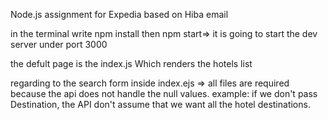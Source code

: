 Node.js assignment for Expedia based on Hiba email

in the terminal write npm install then npm start=> it is going to start the dev server under port 3000

the defult page is the index.js Which renders the hotels list

regarding to the search form inside index.ejs => all files are required because the api does not handle the null values. example: if we don't pass Destination, the API don't assume that we want all the hotel destinations.
